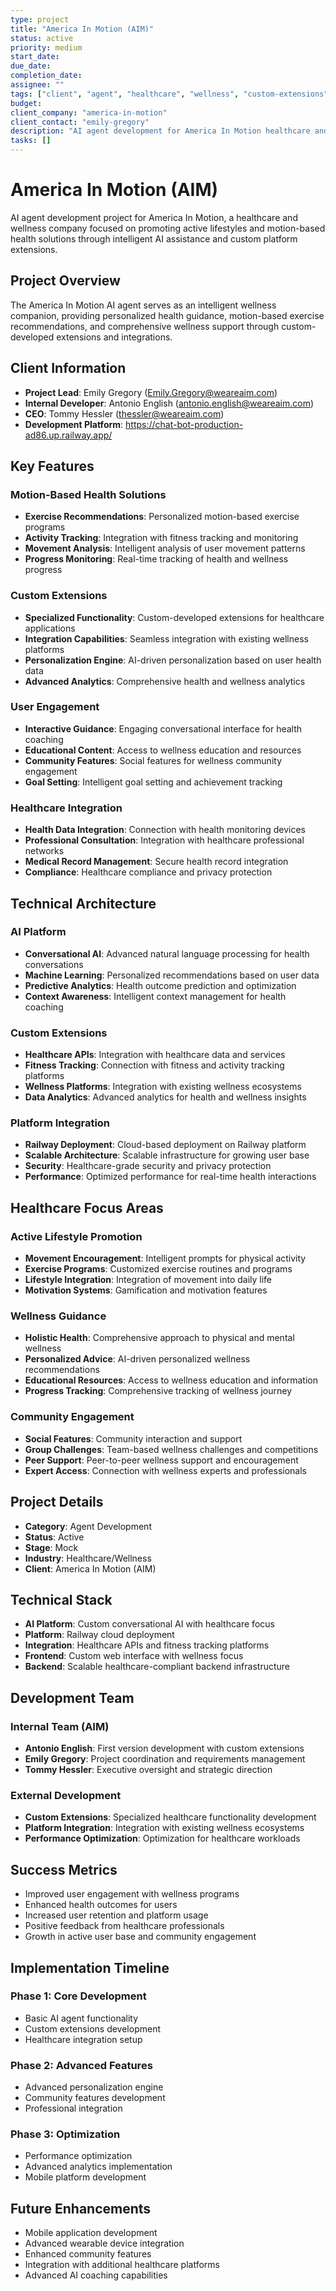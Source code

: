 ```yaml
---
type: project
title: "America In Motion (AIM)"
status: active
priority: medium
start_date: 
due_date: 
completion_date: 
assignee: ""
tags: ["client", "agent", "healthcare", "wellness", "custom-extensions"]
budget: 
client_company: "america-in-motion"
client_contact: "emily-gregory"
description: "AI agent development for America In Motion healthcare and wellness company, featuring custom extensions, motion-based health solutions, and user engagement optimization."
tasks: []
---
```


# America In Motion (AIM)

AI agent development project for America In Motion, a healthcare and wellness company focused on promoting active lifestyles and motion-based health solutions through intelligent AI assistance and custom platform extensions.

## Project Overview

The America In Motion AI agent serves as an intelligent wellness companion, providing personalized health guidance, motion-based exercise recommendations, and comprehensive wellness support through custom-developed extensions and integrations.

## Client Information

- **Project Lead**: Emily Gregory (Emily.Gregory@weareaim.com)
- **Internal Developer**: Antonio English (antonio.english@weareaim.com)
- **CEO**: Tommy Hessler (thessler@weareaim.com)
- **Development Platform**: https://chat-bot-production-ad86.up.railway.app/

## Key Features

### Motion-Based Health Solutions
- **Exercise Recommendations**: Personalized motion-based exercise programs
- **Activity Tracking**: Integration with fitness tracking and monitoring
- **Movement Analysis**: Intelligent analysis of user movement patterns
- **Progress Monitoring**: Real-time tracking of health and wellness progress

### Custom Extensions
- **Specialized Functionality**: Custom-developed extensions for healthcare applications
- **Integration Capabilities**: Seamless integration with existing wellness platforms
- **Personalization Engine**: AI-driven personalization based on user health data
- **Advanced Analytics**: Comprehensive health and wellness analytics

### User Engagement
- **Interactive Guidance**: Engaging conversational interface for health coaching
- **Educational Content**: Access to wellness education and resources
- **Community Features**: Social features for wellness community engagement
- **Goal Setting**: Intelligent goal setting and achievement tracking

### Healthcare Integration
- **Health Data Integration**: Connection with health monitoring devices
- **Professional Consultation**: Integration with healthcare professional networks
- **Medical Record Management**: Secure health record integration
- **Compliance**: Healthcare compliance and privacy protection

## Technical Architecture

### AI Platform
- **Conversational AI**: Advanced natural language processing for health conversations
- **Machine Learning**: Personalized recommendations based on user data
- **Predictive Analytics**: Health outcome prediction and optimization
- **Context Awareness**: Intelligent context management for health coaching

### Custom Extensions
- **Healthcare APIs**: Integration with healthcare data and services
- **Fitness Tracking**: Connection with fitness and activity tracking platforms
- **Wellness Platforms**: Integration with existing wellness ecosystems
- **Data Analytics**: Advanced analytics for health and wellness insights

### Platform Integration
- **Railway Deployment**: Cloud-based deployment on Railway platform
- **Scalable Architecture**: Scalable infrastructure for growing user base
- **Security**: Healthcare-grade security and privacy protection
- **Performance**: Optimized performance for real-time health interactions

## Healthcare Focus Areas

### Active Lifestyle Promotion
- **Movement Encouragement**: Intelligent prompts for physical activity
- **Exercise Programs**: Customized exercise routines and programs
- **Lifestyle Integration**: Integration of movement into daily life
- **Motivation Systems**: Gamification and motivation features

### Wellness Guidance
- **Holistic Health**: Comprehensive approach to physical and mental wellness
- **Personalized Advice**: AI-driven personalized wellness recommendations
- **Educational Resources**: Access to wellness education and information
- **Progress Tracking**: Comprehensive tracking of wellness journey

### Community Engagement
- **Social Features**: Community interaction and support
- **Group Challenges**: Team-based wellness challenges and competitions
- **Peer Support**: Peer-to-peer wellness support and encouragement
- **Expert Access**: Connection with wellness experts and professionals

## Project Details

- **Category**: Agent Development
- **Status**: Active
- **Stage**: Mock
- **Industry**: Healthcare/Wellness
- **Client**: America In Motion (AIM)

## Technical Stack

- **AI Platform**: Custom conversational AI with healthcare focus
- **Platform**: Railway cloud deployment
- **Integration**: Healthcare APIs and fitness tracking platforms
- **Frontend**: Custom web interface with wellness focus
- **Backend**: Scalable healthcare-compliant backend infrastructure

## Development Team

### Internal Team (AIM)
- **Antonio English**: First version development with custom extensions
- **Emily Gregory**: Project coordination and requirements management
- **Tommy Hessler**: Executive oversight and strategic direction

### External Development
- **Custom Extensions**: Specialized healthcare functionality development
- **Platform Integration**: Integration with existing wellness ecosystems
- **Performance Optimization**: Optimization for healthcare workloads

## Success Metrics

- Improved user engagement with wellness programs
- Enhanced health outcomes for users
- Increased user retention and platform usage
- Positive feedback from healthcare professionals
- Growth in active user base and community engagement

## Implementation Timeline

### Phase 1: Core Development
- Basic AI agent functionality
- Custom extensions development
- Healthcare integration setup

### Phase 2: Advanced Features
- Advanced personalization engine
- Community features development
- Professional integration

### Phase 3: Optimization
- Performance optimization
- Advanced analytics implementation
- Mobile platform development

## Future Enhancements

- Mobile application development
- Advanced wearable device integration
- Enhanced community features
- Integration with additional healthcare platforms
- Advanced AI coaching capabilities